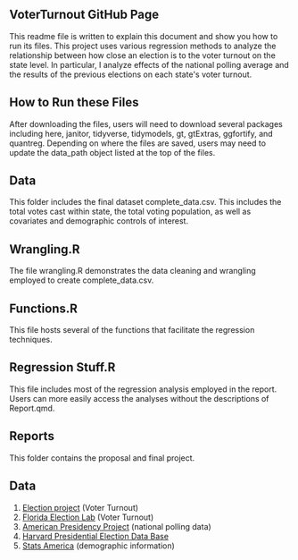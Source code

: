 ## VoterTurnout GitHub Page

This readme file is written to explain this document and show you how to run its files. This project uses various regression methods to analyze the relationship between how close an election is to the voter turnout on the state level. In particular, I analyze effects of the national polling average and the results of the previous elections on each state's voter turnout.

## How to Run these Files
After downloading the files, users will need to download several packages including here, janitor, tidyverse, tidymodels, gt, gtExtras, ggfortify, and quantreg. Depending on where the files are saved, users may need to update the data_path object listed at the top of the files.

## Data
This folder includes the final dataset complete_data.csv. This includes the total votes cast within state, the total voting population, as well as covariates and demographic controls of interest.

## Wrangling.R
The file wrangling.R demonstrates the data cleaning and wrangling employed to create complete_data.csv.

## Functions.R
This file hosts several of the functions that facilitate the regression techniques.

## Regression Stuff.R
This file includes most of the regression analysis employed in the report. Users can more easily access the analyses without the descriptions of Report.qmd.

## Reports
This folder contains the proposal and final project.

## Data
1. [Election project](https://www.electproject.org/election-data/voter-turnout-data) (Voter Turnout)
2. [Florida Election Lab](https://election.lab.ufl.edu/data-archive/national/) (Voter Turnout)
3. [American Presidency Project](https://www.presidency.ucsb.edu/statistics/data/election-year-presidential-preferences) (national polling data)
4. [Harvard Presidential Election Data Base](https://doi.org/10.7910/DVN/42MVDX)
5. [Stats America](https://www.statsamerica.org/downloads/default.aspx) (demographic information)
